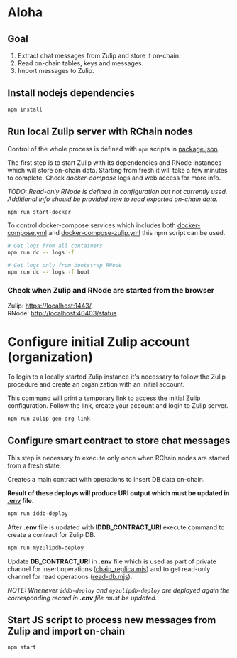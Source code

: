 # Aloha

## Goal

1. Extract chat messages from Zulip and store it on-chain.
1. Read on-chain tables, keys and messages.
1. Import messages to Zulip.

## Install nodejs dependencies

```sh
npm install
```

## Run local Zulip server with RChain nodes

Control of the whole process is defined with `npm` scripts in [package.json](package.json).

The first step is to start Zulip with its dependencies and RNode instances which will store on-chain data. Starting from fresh it will take a few minutes to complete. Check _docker-compose_ logs and web access for more info.

_TODO: Read-only RNode is defined in configuration but not currently used. Additional info should be provided how to read exported on-chain data._

```sh
npm run start-docker
```

To control docker-compose services which includes both [docker-compose.yml](docker-compose.yml) and [docker-compose-zulip.yml](docker-compose-zulip.yml) this npm script can be used.

```sh
# Get logs from all containers
npm run dc -- logs -f

# Get logs only from bootstrap RNode
npm run dc -- logs -f boot
```

### Check when Zulip and RNode are started from the browser

Zulip: [https://localhost:1443/](https://localhost:1443/).  
RNode: [http://localhost:40403/status](http://localhost:40403/status).

# Configure initial Zulip account (organization)

To login to a locally started Zulip instance it's necessary to follow the Zulip procedure and create an organization with an initial account.

This command will print a temporary link to access the initial Zulip configuration. Follow the link, create your account and login to Zulip server.

```sh
npm run zulip-gen-org-link
```

## Configure smart contract to store chat messages

This step is necessary to execute only once when RChain nodes are started from a fresh state.

Creates a main contract with operations to insert DB data on-chain.

**Result of these deploys will produce URI output which must be updated in [**.env**](.env) file.**

```sh
npm run iddb-deploy
```

After __.env__ file is updated with __IDDB_CONTRACT_URI__ execute command to create a contract for Zulip DB.

```sh
npm run myzulipdb-deploy
```

Update __DB_CONTRACT_URI__ in __.env__ file which is used as part of private channel for insert operations ([chain_replica.mjs](chain_replica.mjs)) and to get read-only channel for read operations ([read-db.mjs](read-db.mjs)).

_NOTE: Whenever `iddb-deploy` and `myzulipdb-deploy` are deployed again the corresponding record in __.env__ file must be updated._

## Start JS script to process new messages from Zulip and import on-chain

```sh
npm start
```

